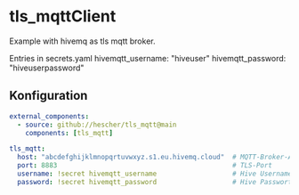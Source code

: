 # tls_mqttClient

Example with hivemq as tls mqtt broker.

Entries in secrets.yaml
hivemqtt_username: "hiveuser"
hivemqtt_password: "hiveuserpassword"

## Konfiguration
```yaml
external_components:
  - source: github://hescher/tls_mqtt@main
    components: [tls_mqtt]

tls_mqtt:
  host: "abcdefghijklmnopqrtuvwxyz.s1.eu.hivemq.cloud"  # MQTT-Broker-Adresse
  port: 8883                                            # TLS-Port
  username: !secret hivemqtt_username                   # Hive Username
  password: !secret hivemqtt_password                   # Hive Passwort
